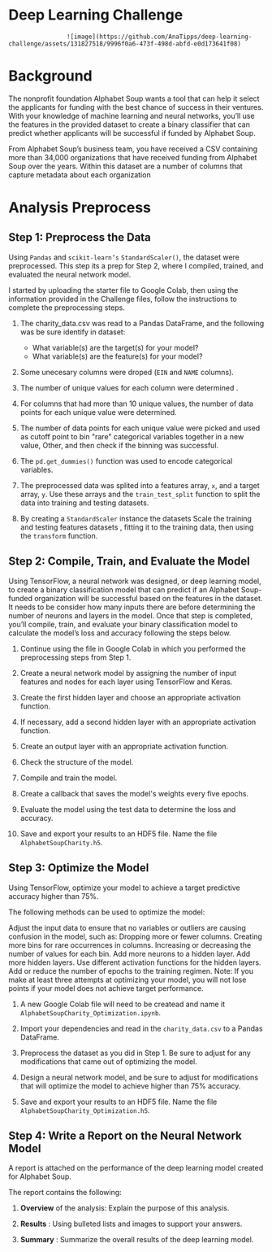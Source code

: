 # Deep Learning Challenge 

                    ![image](https://github.com/AnaTipps/deep-learning-challenge/assets/131827518/9996f0a6-473f-498d-abfd-e0d173641f08)


# Background
The nonprofit foundation Alphabet Soup wants a tool that can help it select the applicants for funding with the best chance of success in their ventures. With your knowledge of machine learning and neural networks, you’ll use the features in the provided dataset to create a binary classifier that can predict whether applicants will be successful if funded by Alphabet Soup.

From Alphabet Soup’s business team, you have received a CSV containing more than 34,000 organizations that have received funding from Alphabet Soup over the years. Within this dataset are a number of columns that capture metadata about each organization

# Analysis Preprocess

## Step 1: Preprocess the Data
Using `Pandas` and `scikit-learn’s` `StandardScaler()`, the dataset were preprocessed. This step its a prep for Step 2, where I compiled, trained, and evaluated the neural network model.

I started by uploading the starter file to Google Colab, then using the information provided in the Challenge files, follow the instructions to complete the preprocessing steps.

1. The charity_data.csv was read to a Pandas DataFrame, and the following was be sure identify in dataset:
    + What variable(s) are the target(s) for your model?
    + What variable(s) are the feature(s) for your model?

2. Some unecesary columns were droped (`EIN` and `NAME` columns).

3. The number of unique values for each column were determined .

4. For columns that had more than 10 unique values, the number of data points for each unique value were determined.

5. The number of data points for each unique value were picked and used as cutoff point to bin "rare" categorical variables together in a new value, Other, and then check if the binning was successful.

6. The `pd.get_dummies()` function was used to encode categorical variables.

7. The preprocessed data was splited into a features array, `x`, and a target array, `y`. Use these arrays and the `train_test_split` function to split the data into training and testing datasets.

8. By creating a `StandardScaler` instance the datasets Scale the training and testing features datasets , fitting it to the training data, then using the `transform` function.

## Step 2: Compile, Train, and Evaluate the Model

Using TensorFlow, a neural network was designed, or deep learning model, to create a binary classification model that can predict if an Alphabet Soup-funded organization will be successful based on the features in the dataset. It needs to be consider how many inputs there are before determining the number of neurons and layers in the model. Once that step is completed, you’ll compile, train, and evaluate your binary classification model to calculate the model’s loss and accuracy following the steps below.

1. Continue using the file in Google Colab in which you performed the preprocessing steps from Step 1.

2. Create a neural network model by assigning the number of input features and nodes for each layer using TensorFlow and Keras.

3. Create the first hidden layer and choose an appropriate activation function.

4. If necessary, add a second hidden layer with an appropriate activation function.

5. Create an output layer with an appropriate activation function.

6. Check the structure of the model.

7. Compile and train the model.

8. Create a callback that saves the model's weights every five epochs.

9. Evaluate the model using the test data to determine the loss and accuracy.

10. Save and export your results to an HDF5 file. Name the file `AlphabetSoupCharity.h5`.

## Step 3: Optimize the Model

Using TensorFlow, optimize your model to achieve a target predictive accuracy higher than 75%.

The following methods can be used to optimize the model:

Adjust the input data to ensure that no variables or outliers are causing confusion in the model, such as:
Dropping more or fewer columns.
Creating more bins for rare occurrences in columns.
Increasing or decreasing the number of values for each bin.
Add more neurons to a hidden layer.
Add more hidden layers.
Use different activation functions for the hidden layers.
Add or reduce the number of epochs to the training regimen.
Note: If you make at least three attempts at optimizing your model, you will not lose points if your model does not achieve target performance.

1. A new Google Colab file will need to be createad and name it `AlphabetSoupCharity_Optimization.ipynb`.

2. Import your dependencies and read in the `charity_data.csv` to a Pandas DataFrame.

3. Preprocess the dataset as you did in Step 1. Be sure to adjust for any modifications that came out of optimizing the model.

4. Design a neural network model, and be sure to adjust for modifications that will optimize the model to achieve higher than 75% accuracy.

5. Save and export your results to an HDF5 file. Name the file `AlphabetSoupCharity_Optimization.h5`.

## Step 4: Write a Report on the Neural Network Model
A report is attached on the performance of the deep learning model created for Alphabet Soup.

The report contains the following:

1. **Overview**  of the analysis: Explain the purpose of this analysis.

2. **Results** : Using bulleted lists and images to support your answers.

3. **Summary** : Summarize the overall results of the deep learning model. 


